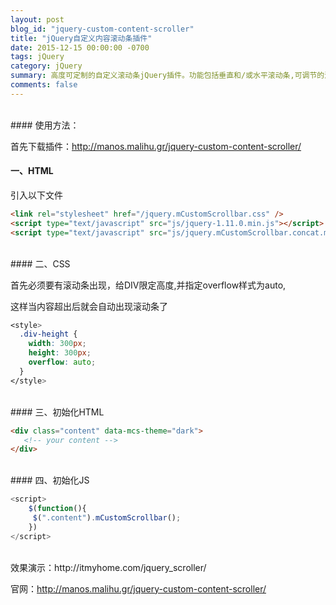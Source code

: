 ```yaml
---
layout: post
blog_id: "jquery-custom-content-scroller"
title: "jQuery自定义内容滚动条插件"
date: 2015-12-15 00:00:00 -0700
tags: jQuery
category: jQuery
summary: 高度可定制的自定义滚动条jQuery插件。功能包括垂直和/或水平滚动条,可调节的滚动势头,鼠标滚轮
comments: false
---
```

</br>
#### 使用方法：

首先下载插件：http://manos.malihu.gr/jquery-custom-content-scroller/

#### 一、HTML

引入以下文件

```html
<link rel="stylesheet" href="/jquery.mCustomScrollbar.css" />
<script type="text/javascript" src="js/jquery-1.11.0.min.js"></script>
<script type="text/javascript" src="js/jquery.mCustomScrollbar.concat.min.js"></script>
```

</br>
#### 二、CSS

首先必须要有滚动条出现，给DIV限定高度,并指定overflow样式为auto,

这样当内容超出后就会自动出现滚动条了

```css
<style>
  .div-height {
	width: 300px;
	height: 300px;
	overflow: auto;
  }
</style>
```

</br>
#### 三、初始化HTML

```html
<div class="content" data-mcs-theme="dark">
   <!-- your content -->
</div>
```

</br>
#### 四、初始化JS

```js
<script>
    $(function(){
	 $(".content").mCustomScrollbar();
    })
</script>
```

</br>
效果演示：http://itmyhome.com/jquery_scroller/

官网：http://manos.malihu.gr/jquery-custom-content-scroller/

</br>